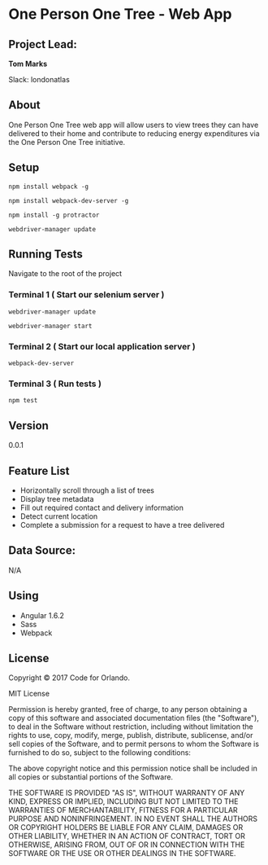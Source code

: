 # One Person One Tree - Web App

## Project Lead:

**Tom Marks**

Slack: londonatlas

## About

One Person One Tree web app will allow users to view trees they can have delivered to their home and contribute to reducing energy expenditures via the One Person One Tree initiative.

## Setup

`npm install webpack -g`

`npm install webpack-dev-server -g`

`npm install -g protractor`

`webdriver-manager update`

## Running Tests

Navigate to the root of the project

### Terminal 1 ( Start our selenium server )

`webdriver-manager update`

`webdriver-manager start`

### Terminal 2 ( Start our local application server )

`webpack-dev-server`


### Terminal 3 ( Run tests )

`npm test`

## Version

0.0.1

## Feature List

- Horizontally scroll through a list of trees
- Display tree metadata
- Fill out required contact and delivery information
- Detect current location
- Complete a submission for a request to have a tree delivered

## Data Source:

N/A

## Using

- Angular 1.6.2
- Sass
- Webpack

## License

Copyright © 2017 Code for Orlando.

MIT License

Permission is hereby granted, free of charge, to any person obtaining a copy of this software and associated documentation files (the "Software"), to deal in the Software without restriction, including without limitation the rights to use, copy, modify, merge, publish, distribute, sublicense, and/or sell copies of the Software, and to permit persons to whom the Software is furnished to do so, subject to the following conditions:

The above copyright notice and this permission notice shall be included in all copies or substantial portions of the Software.

THE SOFTWARE IS PROVIDED "AS IS", WITHOUT WARRANTY OF ANY KIND, EXPRESS OR IMPLIED, INCLUDING BUT NOT LIMITED TO THE WARRANTIES OF MERCHANTABILITY, FITNESS FOR A PARTICULAR PURPOSE AND NONINFRINGEMENT. IN NO EVENT SHALL THE AUTHORS OR COPYRIGHT HOLDERS BE LIABLE FOR ANY CLAIM, DAMAGES OR OTHER LIABILITY, WHETHER IN AN ACTION OF CONTRACT, TORT OR OTHERWISE, ARISING FROM, OUT OF OR IN CONNECTION WITH THE SOFTWARE OR THE USE OR OTHER DEALINGS IN THE SOFTWARE.
